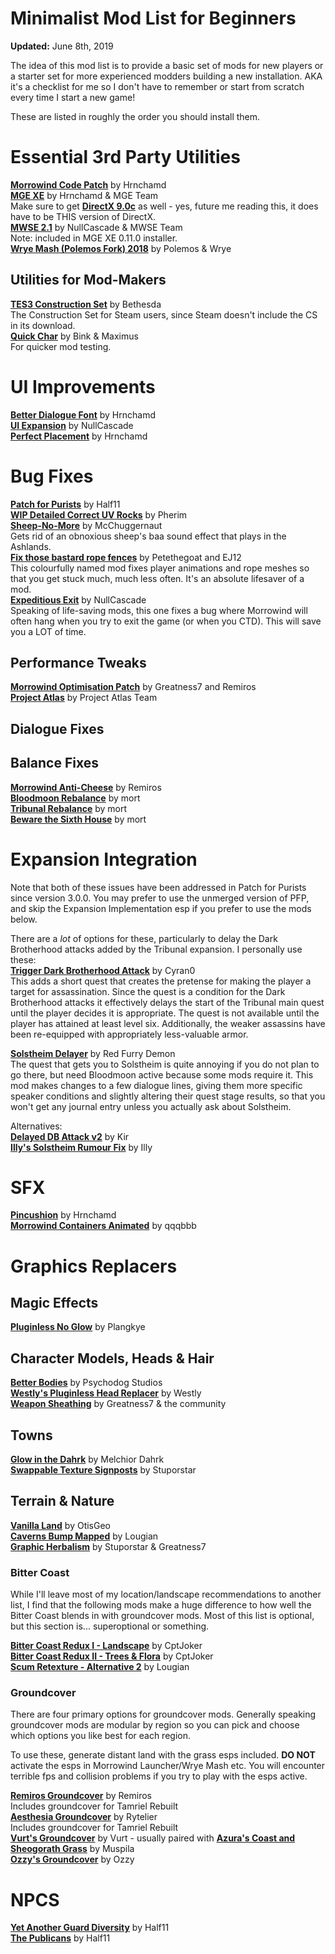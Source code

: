 # Minimalist Mod List for Beginners
**Updated:** June 8th, 2019

The idea of this mod list is to provide a basic set of mods for new players or a starter set for more experienced modders building a new installation. AKA it's a checklist for me so I don't have to remember or start from scratch every time I start a new game!  

These are listed in roughly the order you should install them.

# Essential 3rd Party Utilities
[**Morrowind Code Patch**](https://www.nexusmods.com/morrowind/mods/19510) by Hrnchamd  
[**MGE XE**](https://www.nexusmods.com/morrowind/mods/41102) by Hrnchamd & MGE Team   
Make sure to get [**DirectX 9.0c**](https://www.microsoft.com/en-us/download/details.aspx?id=35) as well - yes, future me reading this, it does have to be THIS version of DirectX.  
[**MWSE 2.1**](https://nullcascade.com/mwse/mwse-dev.zip) by NullCascade & MWSE Team  
Note: included in MGE XE 0.11.0 installer.  
[**Wrye Mash (Polemos Fork) 2018**](https://www.nexusmods.com/morrowind/mods/45439) by Polemos & Wrye  

## Utilities for Mod-Makers
[**TES3 Construction Set**](https://www.nexusmods.com/morrowind/mods/42196) by Bethesda  
The Construction Set for Steam users, since Steam doesn't include the CS in its download.  
[**Quick Char**](http://mw.modhistory.com/download-44-7364) by Bink & Maximus  
For quicker mod testing.  

# UI Improvements
[**Better Dialogue Font**](https://www.nexusmods.com/morrowind/mods/36873) by Hrnchamd  
[**UI Expansion**](https://www.nexusmods.com/morrowind/mods/46071) by NullCascade    
[**Perfect Placement**](https://www.nexusmods.com/morrowind/mods/46562) by Hrnchamd  

# Bug Fixes
[**Patch for Purists**](https://www.nexusmods.com/morrowind/mods/45096?) by Half11  
[**WIP Detailed Correct UV Rocks**](https://www.nexusmods.com/morrowind/mods/44321/?) by Pherim  
[**Sheep-No-More**](https://www.nexusmods.com/morrowind/mods/45168) by McChuggernaut  
Gets rid of an obnoxious sheep's baa sound effect that plays in the Ashlands.  
[**Fix those bastard rope fences**](https://www.nexusmods.com/morrowind/mods/45741) by Petethegoat and EJ12  
This colourfully named mod fixes player animations and rope meshes so that you get stuck much, much less often. It's an absolute lifesaver of a mod.  
[**Expeditious Exit**](https://www.nexusmods.com/morrowind/mods/45634) by NullCascade  
Speaking of life-saving mods, this one fixes a bug where Morrowind will often hang when you try to exit the game (or when you CTD). This will save you a LOT of time.  

## Performance Tweaks
[**Morrowind Optimisation Patch**](https://www.nexusmods.com/morrowind/mods/45384) by Greatness7 and Remiros  
[**Project Atlas**](https://www.nexusmods.com/morrowind/mods/45399) by Project Atlas Team  

## Dialogue Fixes  

## Balance Fixes
[**Morrowind Anti-Cheese**](https://www.nexusmods.com/morrowind/mods/47305) by Remiros  
[**Bloodmoon Rebalance**](https://www.nexusmods.com/morrowind/mods/45714) by mort  
[**Tribunal Rebalance**](https://www.nexusmods.com/morrowind/mods/45713) by mort  
[**Beware the Sixth House**](https://www.nexusmods.com/morrowind/mods/46036) by mort  

# Expansion Integration
Note that both of these issues have been addressed in Patch for Purists since version 3.0.0. You may prefer to use the unmerged version of PFP, and skip the Expansion Implementation esp if you prefer to use the mods below.

There are a *lot* of options for these, particularly to delay the Dark Brotherhood attacks added by the Tribunal expansion. I personally use these:  
[**Trigger Dark Brotherhood Attack**](http://mw.modhistory.com/download-37-15581) by Cyran0  
This adds a short quest that creates the pretense for making the player a target for assassination. Since the quest is a condition for the Dark Brotherhood attacks it effectively delays the start of the Tribunal main quest until the player decides it is appropriate. The quest is not available until the player has attained at least level six. Additionally, the weaker assassins have been re-equipped with appropriately less-valuable armor.  

[**Solstheim Delayer**](https://www.nexusmods.com/morrowind/mods/45988) by Red Furry Demon  
The quest that gets you to Solstheim is quite annoying if you do not plan to go there, but need Bloodmoon active because some mods require it. This mod makes changes to a few dialogue lines, giving them more specific speaker conditions and slightly altering their quest stage results, so that you won't get any journal entry unless you actually ask about Solstheim.  

Alternatives:  
[**Delayed DB Attack v2**](https://www.nexusmods.com/morrowind/mods/14891?) by Kir  
[**Illy's Solstheim Rumour Fix**](https://www.moddb.com/games/morrowind/addons/illys-solsteim-rumour-fix) by Illy  

# SFX
[**Pincushion**](https://www.nexusmods.com/morrowind/mods/46862) by Hrnchamd  
[**Morrowind Containers Animated**](https://www.nexusmods.com/morrowind/mods/42238) by qqqbbb  

# Graphics Replacers
## Magic Effects
[**Pluginless No Glow**](http://mw.modhistory.com/download-4-11984) by Plangkye

## Character Models, Heads & Hair
[**Better Bodies**](https://www.nexusmods.com/morrowind/mods/3880) by Psychodog Studios  
[**Westly's Pluginless Head Replacer**](https://download.fliggerty.com/download--874) by Westly  
[**Weapon Sheathing**](https://www.nexusmods.com/morrowind/mods/46069) by Greatness7 & the community  

## Towns  
[**Glow in the Dahrk**](https://www.nexusmods.com/morrowind/mods/45886) by Melchior Dahrk  
[**Swappable Texture Signposts**](https://www.nexusmods.com/morrowind/mods/46804) by Stuporstar

## Terrain & Nature
[**Vanilla Land**](https://www.nexusmods.com/morrowind/mods/45953) by OtisGeo  
[**Caverns Bump Mapped**](https://www.nexusmods.com/morrowind/mods/42412) by Lougian  
[**Graphic Herbalism**](https://www.nexusmods.com/morrowind/mods/46599) by Stuporstar & Greatness7  

### Bitter Coast
While I'll leave most of my location/landscape recommendations to another list, I find that the following mods make a huge difference to how well the Bitter Coast blends in with groundcover mods. Most of this list is optional, but this section is... superoptional or something.  

[**Bitter Coast Redux I - Landscape**](https://www.nexusmods.com/morrowind/mods/45708) by CptJoker  
[**Bitter Coast Redux II - Trees & Flora**](https://www.nexusmods.com/morrowind/mods/45762) by CptJoker  
[**Scum Retexture - Alternative 2**](https://www.nexusmods.com/morrowind/mods/42582) by Lougian  

### Groundcover
There are four primary options for groundcover mods. Generally speaking groundcover mods are modular by region so you can pick and choose which options you like best for each region. 

To use these, generate distant land with the grass esps included. **DO NOT** activate the esps in Morrowind Launcher/Wrye Mash etc. You will encounter terrible fps and collision problems if you try to play with the esps active. 

[**Remiros Groundcover**](https://www.nexusmods.com/morrowind/mods/46733) by Remiros  
Includes groundcover for Tamriel Rebuilt  
[**Aesthesia Groundcover**](https://www.nexusmods.com/morrowind/mods/46377) by Rytelier  
Includes groundcover for Tamriel Rebuilt  
[**Vurt's Groundcover**](https://www.nexusmods.com/morrowind/mods/31051) by Vurt - usually paired with [**Azura's Coast and Sheogorath Grass**](https://www.nexusmods.com/morrowind/mods/30788) by Muspila  
[**Ozzy's Groundcover**](https://www.moddb.com/mods/ozzys-grass-merged-openmw-compatible/downloads/ozzys-grass-merged-103) by Ozzy 

# NPCS
[**Yet Another Guard Diversity**](https://www.nexusmods.com/morrowind/mods/45894) by Half11  
[**The Publicans**](https://www.nexusmods.com/morrowind/mods/45410) by Half11  
